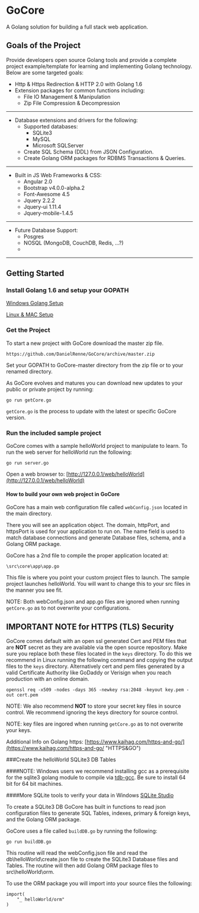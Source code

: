 # GoCore

A Golang solution for building a full stack web application.

## Goals of the Project ##

Provide developers open source Golang tools and provide a complete project example/template for learning and implementing Golang technology.  Below are some targeted goals:

* Http & Https Redirection & HTTP 2.0 with Golang 1.6
* Extension packages for common functions including:
	* File IO Management & Manipulation
	* Zip File Compression & Decompression 

----------

* Database extensions and drivers for the following:
	* Supported databases:
		* SQLite3
		* MySQL
		* Microsoft SQLServer
	* Create SQL Schema (DDL) from JSON Configuration.
	* Create Golang ORM packages for RDBMS Transactions & Queries.

----------

* Built in JS Web Frameworks & CSS:
	* Angular 2.0
	* Bootstrap v4.0.0-alpha.2
	* Font-Awesome 4.5
	* Jquery 2.2.2
	* Jquery-ui 1.11.4
	* Jquery-mobile-1.4.5
	

----------

* Future Database Support:
	* Posgres
	* NOSQL (MongoDB, CouchDB, Redis, ...?)
	* 

----------
## Getting Started ##

### Install Golang 1.6 and setup your GOPATH ###
[Windows Golang Setup](http://www.wadewegner.com/2014/12/easy-go-programming-setup-for-windows/ "Windows Golang Setup")

[Linux & MAC Setup](https://golang.org/doc/install/ "Linux & MAC Setup")

### Get the Project
To start a new project with GoCore download the master zip file.

`https://github.com/DanielRenne/GoCore/archive/master.zip`

Set your GOPATH to GoCore-master directory from the zip file or to your renamed directory.

As GoCore evolves and matures you can download new updates to your public or private project by running:

`go run getCore.go`

`getCore.go` is the process to update with the latest or specific GoCore version.

### Run the included sample project

GoCore comes with a sample helloWorld project to manipulate to learn.  To run the web server for helloWorld run the following:

`go run server.go`

Open a web browser to:  [http://127.0.0.1/web/helloWorld](http://127.0.0.1/web/helloWorld)

#### How to build your own web project in GoCore

GoCore has a main web configuration file called `webConfig.json` located in the main directory.

There you will see an application object.  The domain, httpPort, and httpsPort is used for your application to run on.  The name field is used to match database connections and generate Database files, schema, and a Golang ORM package.

GoCore has a 2nd file to compile the proper application located at:

`\src\core\app\app.go`

This file is where you point your custom project files to launch.  The sample project launches helloWorld.  You will want to change this to your src files in the manner you see fit. 

NOTE:  Both webConfig.json and app.go files are ignored when running `getCore.go` as to not overwrite your configurations.

## IMPORTANT NOTE for HTTPS (TLS) Security
GoCore comes default with an open ssl generated Cert and PEM files that are **NOT** secret as they are available via the open source repository.  Make sure you replace both these files located in the `keys` directory.  To do this we recommend in Linux running the following command and copying the output files to the `keys` directory.  Alternatively cert and pem files generated by a valid Certificate Authority like GoDaddy or Verisign when you reach production with an online domain.

`openssl req -x509 -nodes -days 365 -newkey rsa:2048 -keyout key.pem -out cert.pem`

NOTE:  We also recommend **NOT** to store your secret key files in source control.  We recommend ignoring the keys directory for source control.

NOTE:  key files are ingored when running `getCore.go` as to not overwrite your keys.

Additional Info on Golang https:  [https://www.kaihag.com/https-and-go/](https://www.kaihag.com/https-and-go/ "HTTPS&GO")

###Create the helloWorld SQLite3 DB Tables

####NOTE: Windows users we recommend installing gcc as a prerequisite for the sqlite3 golang module to compile via [tdb-gcc](http://tdm-gcc.tdragon.net/download).  Be sure to install 64 bit for 64 bit machines. 

####More SQLite tools to verify your data in Windows [SQLite Studio](http://sqlitestudio.pl/)

To create a SQLite3 DB GoCore has built in functions to read json configuration files to generate SQL Tables, indexes, primary & foreign keys, and the Golang ORM package.

GoCore uses a file called `buildDB.go` by running the following:

`go run buildDB.go`  

This routine will read the webConfig.json file and read the db\\helloWorld\create.json file to create the SQLite3 Database files and Tables. The routine will then add Golang ORM package files to src\\helloWorld\orm.

To use the ORM package you will import into your source files the following:

	import( 
		"_ helloWorld/orm"
	)

